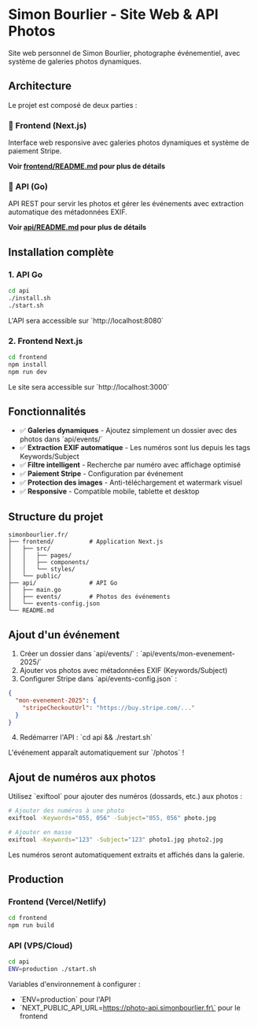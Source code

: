 # Simon Bourlier - Site Web & API Photos

Site web personnel de Simon Bourlier, photographe événementiel, avec système de galeries photos dynamiques.

## Architecture

Le projet est composé de deux parties :

### 📱 Frontend (Next.js)
Interface web responsive avec galeries photos dynamiques et système de paiement Stripe.

**Voir [frontend/README.md](frontend/README.md) pour plus de détails**

### 🚀 API (Go)
API REST pour servir les photos et gérer les événements avec extraction automatique des métadonnées EXIF.

**Voir [api/README.md](api/README.md) pour plus de détails**

## Installation complète

### 1. API Go

```bash
cd api
./install.sh
./start.sh
```

L'API sera accessible sur \`http://localhost:8080\`

### 2. Frontend Next.js

```bash
cd frontend
npm install
npm run dev
```

Le site sera accessible sur \`http://localhost:3000\`

## Fonctionnalités

- ✅ **Galeries dynamiques** - Ajoutez simplement un dossier avec des photos dans \`api/events/\`
- ✅ **Extraction EXIF automatique** - Les numéros sont lus depuis les tags Keywords/Subject
- ✅ **Filtre intelligent** - Recherche par numéro avec affichage optimisé
- ✅ **Paiement Stripe** - Configuration par événement
- ✅ **Protection des images** - Anti-téléchargement et watermark visuel
- ✅ **Responsive** - Compatible mobile, tablette et desktop

## Structure du projet

```
simonbourlier.fr/
├── frontend/          # Application Next.js
│   ├── src/
│   │   ├── pages/
│   │   ├── components/
│   │   └── styles/
│   └── public/
├── api/               # API Go
│   ├── main.go
│   ├── events/        # Photos des événements
│   └── events-config.json
└── README.md
```

## Ajout d'un événement

1. Créer un dossier dans \`api/events/\` : \`api/events/mon-evenement-2025/\`
2. Ajouter vos photos avec métadonnées EXIF (Keywords/Subject)
3. Configurer Stripe dans \`api/events-config.json\` :
```json
{
  "mon-evenement-2025": {
    "stripeCheckoutUrl": "https://buy.stripe.com/..."
  }
}
```
4. Redémarrer l'API : \`cd api && ./restart.sh\`

L'événement apparaît automatiquement sur \`/photos\` !

## Ajout de numéros aux photos

Utilisez \`exiftool\` pour ajouter des numéros (dossards, etc.) aux photos :

```bash
# Ajouter des numéros à une photo
exiftool -Keywords="055, 056" -Subject="055, 056" photo.jpg

# Ajouter en masse
exiftool -Keywords="123" -Subject="123" photo1.jpg photo2.jpg
```

Les numéros seront automatiquement extraits et affichés dans la galerie.

## Production

### Frontend (Vercel/Netlify)
```bash
cd frontend
npm run build
```

### API (VPS/Cloud)
```bash
cd api
ENV=production ./start.sh
```

Variables d'environnement à configurer :
- \`ENV=production\` pour l'API
- \`NEXT_PUBLIC_API_URL=https://photo-api.simonbourlier.fr\` pour le frontend